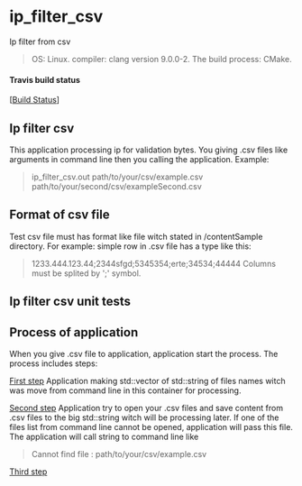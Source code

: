 # ip_filter_csv
Ip filter from csv

> OS: Linux. compiler: clang version 9.0.0-2. The build process: CMake.

#### Travis build status
[[Build Status](https://travis-ci.org/DimKush/ip_filter_csv)]

## Ip filter csv
This application processing ip for validation bytes.
You giving .csv files like arguments in command line then you calling the application.
Example: 
>ip_filter_csv.out path/to/your/csv/example.csv path/to/your/second/csv/exampleSecond.csv 

## Format of csv file
Test csv file must has format like file witch stated in /contentSample directory.
For example: simple row in .csv file has a type like this:
> 1233.444.123.44;2344sfgd;5345354;erte;34534;44444
Columns must be splited by ';' symbol.

## Ip filter csv unit tests


## Process of application
When you give .csv file to application, application start the process. The process includes steps:

[First step](https://github.com/DimKush/ip_filter_csv/blob/master/libSource/libSource.cpp#L10)
Application making std::vector of std::string of files names witch was move from command line in this container for processing.


[Second step](https://github.com/DimKush/ip_filter_csv/blob/master/libSource/libSource.cpp#L23)
Application try to open your .csv files and save content from .csv files to the big std::string witch will be processing later.
If one of the files list from command line cannot be opened, application will pass this file. The application will call string to command line like

>Cannot find file : path/to/your/csv/example.csv

[Third step]()
